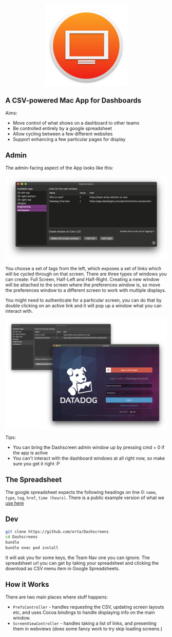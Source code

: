 <p align="center">
  <img src="https://github.com/orta/dashscreens/blob/master/Dashscreens/Assets.xcassets/AppIcon.appiconset/icon-256.png?raw=true">
</p>

## A CSV-powered Mac App for Dashboards

Aims:

- Move control of what shows on a dashboard to other teams
- Be controlled entirely by a google spreadsheet
- Allow cycling between a few different websites
- Support enhancing a few particular pages for display

## Admin

The admin-facing aspect of the App looks like this:

<p align="center">
  <img src="https://github.com/orta/dashscreens/blob/master/Screenshots/app.png?raw=true">
</p>

You choose a set of tags from the left, which exposes a set of links which will be cycled through on that screen. There 
are three types of windows you can create: Full Screen, Half-Left and Half-Right. Creating a new window will be attached
to the screen where the preferences window is, so move the preferences window to a different screen to work with multiple
displays.

You might need to authenticate for a particular screen, you can do that by double clicking on an active link and it
will pop up a window what you can interact with.

<p align="center">
  <img src="https://github.com/orta/dashscreens/blob/master/Screenshots/app_auth.png?raw=true">
</p>

Tips:

- You can bring the Dashscreen admin window up by pressing <key>cmd</key> + <key>0<key> if the app is active
- You can't interact with the dashboard windows at all right now, so make sure you get it right :P

## The Spreadsheet

The google spreadsheet expects the following headings on line 0: `name`, `type`, `tag`, `href`, `time (hours)`. There is
a public example version of what we [use here](https://docs.google.com/spreadsheets/d/e/2PACX-1vTYE4-OcHZA_mowRExnem0nXfN5ufNi9hM4Jxk6dxAst9D7w5-Rp3LkHRDkvZu438putda4kXYQNpte/pubhtml)

## Dev

```sh
git clone https://github.com/orta/Dashscreens
cd Dashscreens
bundle
bundle exec pod install
```

It will ask you for some keys, the Team Nav one you can ignore. The spreadsheet url you can get by taking your spreadsheet
and clicking the download as CSV menu item in Google Spreadsheets.

## How it Works

There are two main places where stuff happens:

- `PrefsController` - handles requesting the CSV, updating screen layouts etc, and uses Cocoa bindings to handle displaying info on the main window. 
- `ScreenViewController` - handles taking a list of links, and presenting them in webviews (does some fancy work to try skip loading screens.)

